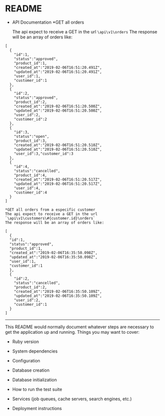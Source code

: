 # README

* API Documentation
  *GET all orders
    
    The api expect to receive a GET in the url
    `\api\v1\orders`
    The response will be an array of orders like:
```
[
  {
    "id":1,
    "status":"approved",
    "product_id":1,
    "created_at":"2019-02-06T16:51:20.491Z",
    "updated_at":"2019-02-06T16:51:20.491Z",
    "user_id":1,
    "customer_id":1
  },
  {
    "id":2,
    "status":"approved",
    "product_id":2,
    "created_at":"2019-02-06T16:51:20.500Z",
    "updated_at":"2019-02-06T16:51:20.500Z",
    "user_id":2,
    "customer_id":2
  },
  {
    "id":3,
    "status":"open",
    "product_id":3,
    "created_at":"2019-02-06T16:51:20.510Z",
    "updated_at":"2019-02-06T16:51:20.510Z",
    "user_id":3,"customer_id":3
  },
  {
    "id":4,
    "status":"cancelled",
    "product_id":4,
    "created_at":"2019-02-06T16:51:20.517Z",
    "updated_at":"2019-02-06T16:51:20.517Z",
    "user_id":4,
    "customer_id":4
  }
]
```
    *GET all orders from a especific customer
    The api expect to receive a GET in the url
    `\api\v1\customers\#{customer.id}\orders`
    The response will be an array of orders like:

```
[
  {
  "id":1,
  "status":"approved",
  "product_id":1,
  "created_at":"2019-02-06T16:35:50.098Z",
  "updated_at":"2019-02-06T16:35:50.098Z",
  "user_id":1,
  "customer_id":1
  },
  {
    "id":2,
    "status":"cancelled",
    "product_id":2,
    "created_at":"2019-02-06T16:35:50.109Z",
    "updated_at":"2019-02-06T16:35:50.109Z",
    "user_id":2,
    "customer_id":1
  }
]
```






------------------------------------------------

This README would normally document whatever steps are necessary to get the
application up and running.
Things you may want to cover:

* Ruby version

* System dependencies

* Configuration

* Database creation

* Database initialization

* How to run the test suite

* Services (job queues, cache servers, search engines, etc.)

* Deployment instructions


